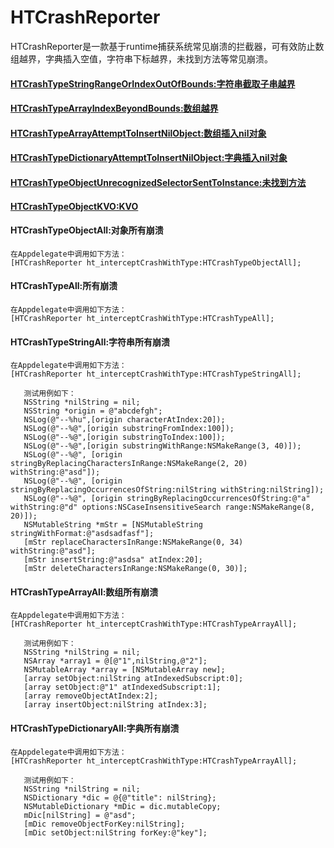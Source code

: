 # HTCrashReporter

 HTCrashReporter是一款基于runtime捕获系统常见崩溃的拦截器，可有效防止数组越界，字典插入空值，字符串下标越界，未找到方法等常见崩溃。
 
 #### [HTCrashTypeStringRangeOrIndexOutOfBounds:字符串截取子串越界](#stringAll)
 #### [HTCrashTypeArrayIndexBeyondBounds:数组越界](#arrayAll)
 #### [HTCrashTypeArrayAttemptToInsertNilObject:数组插入nil对象](#arrayAll)
 #### [HTCrashTypeDictionaryAttemptToInsertNilObject:字典插入nil对象](#dictionaryAll)
 #### [HTCrashTypeObjectUnrecognizedSelectorSentToInstance:未找到方法](#objectAll)
 #### [HTCrashTypeObjectKVO:KVO](#objectAll)
 #### <span id="objectAll">HTCrashTypeObjectAll:对象所有崩溃</span>
    在Appdelegate中调用如下方法：
    [HTCrashReporter ht_interceptCrashWithType:HTCrashTypeObjectAll];
 #### <span id="all">HTCrashTypeAll:所有崩溃</span>
    在Appdelegate中调用如下方法：
    [HTCrashReporter ht_interceptCrashWithType:HTCrashTypeAll];
 #### <span id="stringAll">HTCrashTypeStringAll:字符串所有崩溃</span>
    在Appdelegate中调用如下方法：
    [HTCrashReporter ht_interceptCrashWithType:HTCrashTypeStringAll];
    
       测试用例如下：
       NSString *nilString = nil;
       NSString *origin = @"abcdefgh";
       NSLog(@"--%hu",[origin characterAtIndex:20]);
       NSLog(@"--%@",[origin substringFromIndex:100]);
       NSLog(@"--%@",[origin substringToIndex:100]);
       NSLog(@"--%@",[origin substringWithRange:NSMakeRange(3, 40)]);
       NSLog(@"--%@", [origin stringByReplacingCharactersInRange:NSMakeRange(2, 20) withString:@"asd"]);
       NSLog(@"--%@", [origin stringByReplacingOccurrencesOfString:nilString withString:nilString]);
       NSLog(@"--%@", [origin stringByReplacingOccurrencesOfString:@"a" withString:@"d" options:NSCaseInsensitiveSearch range:NSMakeRange(8, 20)]);
       NSMutableString *mStr = [NSMutableString stringWithFormat:@"asdsadfasf"];
       [mStr replaceCharactersInRange:NSMakeRange(0, 34) withString:@"asd"];
       [mStr insertString:@"asdsa" atIndex:20];
       [mStr deleteCharactersInRange:NSMakeRange(0, 30)];
#### <span id="arrayAll">HTCrashTypeArrayAll:数组所有崩溃</span>
    在Appdelegate中调用如下方法：
    [HTCrashReporter ht_interceptCrashWithType:HTCrashTypeArrayAll];
    
       测试用例如下：
       NSString *nilString = nil;
       NSArray *array1 = @[@"1",nilString,@"2"];
       NSMutableArray *array = [NSMutableArray new];
       [array setObject:nilString atIndexedSubscript:0];
       [array setObject:@"1" atIndexedSubscript:1];
       [array removeObjectAtIndex:2];
       [array insertObject:nilString atIndex:3];
#### <span id="dictionaryAll">HTCrashTypeDictionaryAll:字典所有崩溃</span>
    在Appdelegate中调用如下方法：
    [HTCrashReporter ht_interceptCrashWithType:HTCrashTypeArrayAll];
    
       测试用例如下：
       NSString *nilString = nil;
       NSDictionary *dic = @{@"title": nilString};
       NSMutableDictionary *mDic = dic.mutableCopy;
       mDic[nilString] = @"asd";
       [mDic removeObjectForKey:nilString];
       [mDic setObject:nilString forKey:@"key"];
